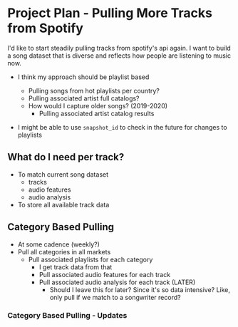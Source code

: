 # Project Plan - Pulling More Tracks from Spotify

I'd like to start steadily pulling tracks from spotify's api again. I want to build a song dataset that is diverse and reflects how people are listening to music now. 

- I think my approach should be playlist based
  - Pulling songs from hot playlists per country?
  - Pulling associated artist full catalogs?
  - How would I capture older songs? (2019-2020)
    - Pulling associated artist catalog results

- I might be able to use `snapshot_id` to check in the future for changes to playlists

## What do I need per track?

- To match current song dataset
  - tracks
  - audio features
  - audio analysis
- To store all available track data

## Category Based Pulling

- At some cadence (weekly?)
- Pull all categories in all markets
  - Pull associated playlists for each category
    - I get track data from that
    - Pull associated audio features for each track
    - Pull associated audio analysis for each track (LATER)
      - Should I leave this for later? Since it's so data intensive? Like, only pull if we match to a songwriter record?

### Category Based Pulling - Updates

 